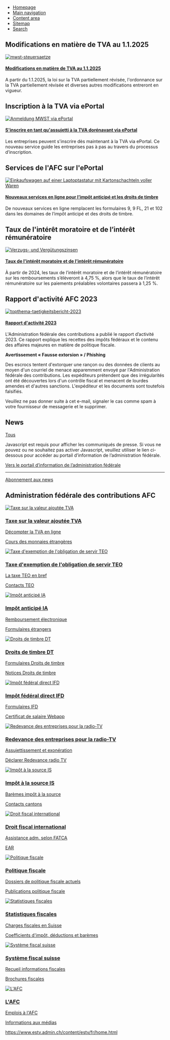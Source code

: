 <!--
                                Source URL: https://www.estv.admin.ch/estv/fr/home.html
                                Page ID: 42
                                -->

                                

* [Homepage](/estv/fr/accueil.html)
* [Main navigation](#main-navigation)
* [Content area](#content)
* [Sitemap](#site-map)
* [Search](#search-field)























Modifications en matière de TVA au 1\.1\.2025
---------------------------------------------





[![mwst-steuersaetze](/estv/fr/accueil/_jcr_content/par/columncontrols/items/0/column/teaserfocus/items/modifications_en_mat/teaserfocuspar/teaser/image.imagespooler.jpg/1728910207374/mwst-steuersaetze.jpg)](/estv/fr/accueil/taxe-sur-la-valeur-ajoutee/decompter-tva/modifications-tva-2025.html)


#### [Modifications en matière de TVA au 1\.1\.2025](/estv/fr/accueil/taxe-sur-la-valeur-ajoutee/decompter-tva/modifications-tva-2025.html "Modifications en matière de TVA au 1.1.2025")


A partir du 1\.1\.2025, la loi sur la TVA partiellement révisée, l'ordonnance sur la TVA partiellement révisée et diverses autres modifications entreront en vigueur.







Inscription à la TVA via ePortal
--------------------------------





[![Anmeldung MWST via ePortal](/estv/fr/accueil/_jcr_content/par/columncontrols/items/0/column/teaserfocus/items/inscription_tva_via_/teaserfocuspar/teaser/image.imagespooler.png/1718944028213/topthema-mwst-anmelden.png)](/estv/fr/accueil/taxe-sur-la-valeur-ajoutee/inscription-radiation-tva/inscription-a-la-tva.html)


#### [S'inscrire en tant qu'assujetti à la TVA dorénavant via ePortal](/estv/fr/accueil/taxe-sur-la-valeur-ajoutee/inscription-radiation-tva/inscription-a-la-tva.html "S'inscrire en tant qu'assujetti à la TVA dorénavant via ePortal")


Les entreprises peuvent s'inscrire dès maintenant à la TVA via ePortal. Ce nouveau service guide les entreprises pas à pas au travers du processus d’inscription.  









Services de l'AFC sur l'ePortal
-------------------------------





[![Einkaufswagen auf einer Laptoptastatur mit Kartonschachteln voller Waren](/estv/fr/accueil/_jcr_content/par/columncontrols/items/0/column/teaserfocus/items/eportail_remplace_su/teaserfocuspar/teaser/image.imagespooler.png/1707922156283/vstkr1.png)](/estv/fr/accueil/afc/services-afc-sur-eportal.html)


#### [Nouveaux services en ligne pour l’impôt anticipé et les droits de timbre](/estv/fr/accueil/afc/services-afc-sur-eportal.html "Nouveaux services en ligne pour l’impôt anticipé et les droits de timbre")


De nouveaux services en ligne remplacent les formulaires 9, 9 FL, 21 et 102 dans les domaines de l’impôt anticipé et des droits de timbre.  







Taux de l'intérêt moratoire et de l’intérêt rémunératoire
---------------------------------------------------------





[![Verzugs- und Vergütungszinsen](/estv/fr/accueil/_jcr_content/par/columncontrols/items/0/column/teaserfocus/items/taux_de_l_int_r_t_mo/teaserfocuspar/teaser/image.imagespooler.jpg/1694445477020/Zinssatz-1-shutterstock_1834800394.jpg)](/estv/fr/accueil/impot-federal-direct/baremes-fiscaux/taux-dinteret.html)


#### [Taux de l'intérêt moratoire et de l’intérêt rémunératoire](/estv/fr/accueil/impot-federal-direct/baremes-fiscaux/taux-dinteret.html "Taux de l'intérêt moratoire et de l’intérêt rémunératoire")


À partir de 2024, les taux de l’intérêt moratoire et de l’intérêt rémunératoire sur les remboursements s’élèveront à 4,75 %, alors que le taux de l’intérêt rémunératoire sur les paiements préalables volontaires passera à 1,25 %.







Rapport d'activité AFC 2023
---------------------------





[![topthema-taetigkeitsbericht-2023](/estv/fr/accueil/_jcr_content/par/columncontrols/items/0/column/teaserfocus/items/rapport_d_activit_20/teaserfocuspar/teaser/image.imagespooler.png/1712816823613/topthema-taetigkeitsbericht-2023.png)](/estv/fr/accueil/afc/notre-profil/rapport-activite.html)


#### [Rapport d'activité 2023](/estv/fr/accueil/afc/notre-profil/rapport-activite.html "Rapport d'activité 2023")


L'Administration fédérale des contributions a publié le rapport d’activité 2023\. Ce rapport explique les recettes des impôts fédéraux et le contenu des affaires majeures en matière de politique fiscale.  




















**Avertissement « Fausse extorsion » / Phishing**


Des escrocs tentent d'extorquer une rançon ou des données de clients au moyen d'un courriel de menace apparemment envoyé par l'Administration fédérale des contributions. Les expéditeurs prétendent que des irrégularités ont été découvertes lors d'un contrôle fiscal et menacent de lourdes amendes et d'autres sanctions. L'expéditeur et les documents sont toutefois falsifiés.


Veuillez ne pas donner suite à cet e\-mail, signaler le cas comme spam à votre fournisseur de messagerie et le supprimer.














News
----


[Tous](/estv/fr/accueil/afc/medias-actualites/nsb-news_list.html "Tous") 







Javascript est requis pour afficher les communiqués de presse. Si vous ne pouvez ou ne souhaitez pas activer Javascript, veuillez utiliser le lien ci\-dessous pour accéder au portail d’information de l’administration fédérale.






[Vers le portail d’information de l’administration fédérale](https://www.newsd.admin.ch/newsd/feeds/rss?lang=fr&org-nr=605&topic=&keyword=&offer-nr=&catalogueElement=&kind=&start_date=2015-01-01&end_index=2)









---





[Abonnement aux news](https://www.admin.ch/gov/fr/start/dokumentation/medienmitteilungen/medienmitteilungen-abonnieren.login.html)










Administration fédérale des contributions AFC
---------------------------------------------











[![Taxe sur la valeur ajoutée TVA](/estv/fr/accueil/_jcr_content/par/columncontrols_438971763/items/0/column/teaser/image.imagespooler.png/1676275439372/mwst.png)](/estv/fr/accueil/taxe-sur-la-valeur-ajoutee.html)
### [**Taxe sur la valeur ajoutée TVA**](/estv/fr/accueil/taxe-sur-la-valeur-ajoutee.html)


[Décompter la TVA en ligne](/estv/fr/accueil/taxe-sur-la-valeur-ajoutee/decompter-tva/decompter-tva-en-ligne.html)  

[Cours des monnaies étrangères](/estv/fr/accueil/taxe-sur-la-valeur-ajoutee/decompter-tva/tva-cours-des-monnaies-etrangeres.html)  










[![Taxe d'exemption de l'obligation de servir TEO](/estv/fr/accueil/_jcr_content/par/columncontrols_438971763/items/0/column/teaser_1806023915/image.imagespooler.png/1676275634111/wpe.png)](/estv/fr/accueil/contributions-federale/taxe-dexemption-de-lobligation-de-servir.html)
### [**Taxe d'exemption de l'obligation de servir TEO**](/estv/fr/accueil/contributions-federale/taxe-dexemption-de-lobligation-de-servir.html)


[La taxe TEO en bref](/estv/fr/accueil/contributions-federale/taxe-dexemption-de-lobligation-de-servir/la-taxe-en-bref.html)  

[Contacts TEO](/estv/fr/accueil/contributions-federale/taxe-dexemption-de-lobligation-de-servir/contacts-cantons.html)










[![Impôt anticipé IA](/estv/fr/accueil/_jcr_content/par/columncontrols_438971763/items/1/column/teaser/image.imagespooler.png/1676275487997/verrechnungssteuer.png)](/estv/fr/accueil/impot-anticipe.html)
### [**Impôt anticipé IA**](/estv/fr/accueil/impot-anticipe.html)


[Remboursement électronique](/estv/fr/accueil/impot-anticipe/vst-suissetax.html)  

[Formulaires étrangers](/estv/fr/accueil/impot-anticipe/remboursement/remboursement-impot-anticipe-a-etranger.html)








[![Droits de timbre DT](/estv/fr/accueil/_jcr_content/par/columncontrols_438971763/items/1/column/teaser_2122953079/image.imagespooler.png/1676275697371/stempelabgabe.png)](/estv/fr/accueil/contributions-federale/droits-de-timbre.html)
### [**Droits de timbre DT**](/estv/fr/accueil/contributions-federale/droits-de-timbre.html)


[Formulaires Droits de timbre](/estv/fr/accueil/contributions-federale/droits-de-timbre/formulaires.html)  

[Notices Droits de timbre](/estv/fr/accueil/contributions-federale/droits-de-timbre/informations-specialisees/notices-et-communications.html)










[![Impôt fédéral direct IFD](/estv/fr/accueil/_jcr_content/par/columncontrols_438971763/items/2/column/teaser/image.imagespooler.png/1676275539289/direkte-bundessteuer.png)](/estv/fr/accueil/impot-federal-direct.html)
### [**Impôt fédéral direct IFD**](/estv/fr/accueil/impot-federal-direct.html)


[Formulaires IFD](/estv/fr/accueil/impot-federal-direct/formulaires-instructions-ifd.html)  

[Certificat de salaire Webapp](https://www.elohnausweis-ssk.ch/)








[![Redevance des entreprises pour la radio-TV](/estv/fr/accueil/_jcr_content/par/columncontrols_438971763/items/2/column/teaser_722290167/image.imagespooler.png/1676275740148/rtvua.png)](/estv/fr/accueil/contributions-federale/redevance-des-entreprises-pour-la-radio-tv.html)
### [**Redevance des entreprises pour la radio\-TV**](/estv/fr/accueil/contributions-federale/redevance-des-entreprises-pour-la-radio-tv.html)


[Assujettissement et exonération](/estv/fr/accueil/contributions-federale/redevance-des-entreprises-pour-la-radio-tv/assujettissement-exoneration.html)  

[Déclarer Redevance radio TV](/estv/fr/accueil/contributions-federale/redevance-des-entreprises-pour-la-radio-tv/decompter-la-redevance-radio-tv.html)










[![Impôt à la source IS](/estv/fr/accueil/_jcr_content/par/columncontrols_438971763/items/3/column/teaser/image.imagespooler.png/1676275592233/quellensteuer.png)](/estv/fr/accueil/impot-federal-direct/impot-a-la-source.html)
### [**Impôt à la source IS**](/estv/fr/accueil/impot-federal-direct/impot-a-la-source.html)


[Barèmes impôt à la source](/estv/fr/accueil/impot-federal-direct/impot-a-la-source/baremes-is-salaires.html)  

[Contacts cantons](/estv/fr/accueil/impot-federal-direct/impot-a-la-source/liens-cantons.html)








[![Droit fiscal international](/estv/fr/accueil/_jcr_content/par/columncontrols_438971763/items/3/column/teaser_5600089/image.imagespooler.png/1704353667124/international_steuerrecht.png)](/estv/fr/accueil/droit-fiscal-international.html)
### [**Droit fiscal international**](/estv/fr/accueil/droit-fiscal-international.html)


[Assistance adm. selon FATCA](/estv/fr/accueil/droit-fiscal-international/assistance-administrative-cdi/assistance-administrative-fatca.html)  

[EAR](/estv/fr/accueil/droit-fiscal-international/echange-automatique-renseignements-ear.html)














[![Politique fiscale](/estv/fr/accueil/_jcr_content/par/columncontrols_941890334/items/0/column/teaser/image.imagespooler.png/1724995877660/steuerpolitik.png)](/estv/fr/accueil/afc/politique-fiscale.html)
### [**Politique fiscale**](/estv/fr/accueil/afc/politique-fiscale.html)


[Dossiers de politique fiscale actuels](/estv/fr/accueil/afc/politique-fiscale/themes-politique-fiscale.html)  

[Publications politique fiscale](/estv/fr/accueil/afc/politique-fiscale/etudes-rapports-documents-de-travail.html)










[![Statistiques fiscales](/estv/fr/accueil/_jcr_content/par/columncontrols_941890334/items/1/column/teaser/image.imagespooler.png/1676275904297/steuerstatistik.png)](/estv/fr/accueil/afc/statistiques-fiscales.html)
### [**Statistiques fiscales**](/estv/fr/accueil/afc/statistiques-fiscales.html)


[Charges fiscales en Suisse](/estv/fr/accueil/afc/statistiques-fiscales/charge-fiscale-suisse.html)  

[Coefficients d'impôt, déductions et barèmes](/estv/fr/accueil/afc/statistiques-fiscales/coefficients-impot-deductions-baremes.html)










[![Système fiscal suisse](/estv/fr/accueil/_jcr_content/par/columncontrols_941890334/items/2/column/teaser/image.imagespooler.png/1676275961011/steuersystem-ch.png)](/estv/fr/accueil/afc/systeme-fiscal-suisse.html)
### [**Système fiscal suisse**](/estv/fr/accueil/afc/systeme-fiscal-suisse.html)


[Recueil informations fiscales](/estv/fr/accueil/afc/systeme-fiscal-suisse/recueil-informations-fiscales.html)  

[Brochures fiscales](/estv/fr/accueil/afc/systeme-fiscal-suisse/brochures-fiscales.html)  












[![L'AFC](/estv/fr/accueil/_jcr_content/par/columncontrols_941890334/items/3/column/teaser/image.imagespooler.png/1670221655231/die_estv.png)](/estv/fr/accueil/afc.html)
### [**L'AFC**](/estv/fr/accueil/afc.html)


[Emplois à l'AFC](/estv/fr/accueil/afc/offres-emploi.html)  

[Informations aux médias](/estv/fr/accueil/afc/medias-actualites.html)  














https://www.estv.admin.ch/content/estv/fr/home.html










